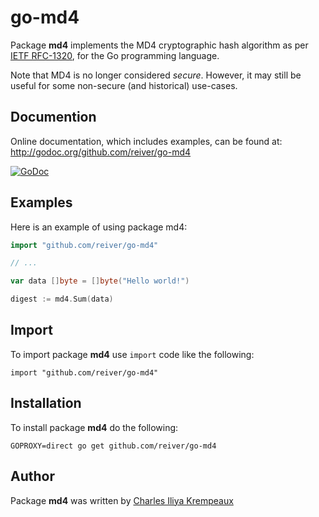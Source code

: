 # go-md4

Package **md4** implements the MD4 cryptographic hash algorithm as per [IETF RFC-1320](https://datatracker.ietf.org/doc/html/rfc1320), for the Go programming language.

Note that MD4 is no longer considered _secure_.
However, it may still be useful for some non-secure (and historical) use-cases.

## Documention

Online documentation, which includes examples, can be found at: http://godoc.org/github.com/reiver/go-md4

[![GoDoc](https://godoc.org/github.com/reiver/go-md4?status.svg)](https://godoc.org/github.com/reiver/go-md4)

## Examples

Here is an example of using package md4:

```go
import "github.com/reiver/go-md4"

// ...

var data []byte = []byte("Hello world!")

digest := md4.Sum(data)
```

## Import

To import package **md4** use `import` code like the following:
```
import "github.com/reiver/go-md4"
```

## Installation

To install package **md4** do the following:
```
GOPROXY=direct go get github.com/reiver/go-md4
```

## Author

Package **md4** was written by [Charles Iliya Krempeaux](http://reiver.link)
